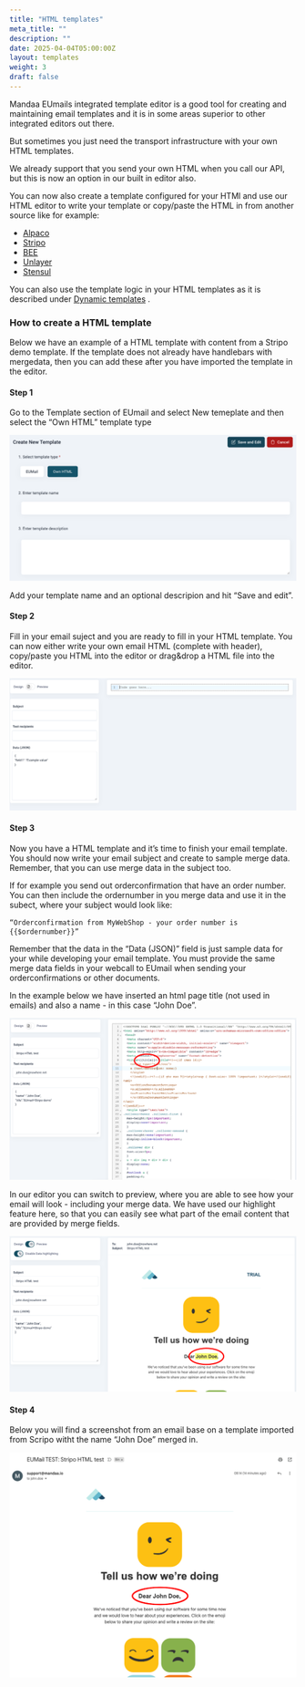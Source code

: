 ```yaml
---
title: "HTML templates"
meta_title: ""
description: ""
date: 2025-04-04T05:00:00Z
layout: templates
weight: 3
draft: false
---
```


Mandaa EUmails integrated template editor is a good tool for creating and maintaining email templates and it is in some areas superior to other integrated editors out there.

But sometimes you just need the transport infrastructure with your own HTML templates.

We already support that you send your own HTML when you call our API, but this is now an option in our built in editor also.

You can now also create a template configured for your HTMl and use our HTML editor to write your template or copy/paste the HTML in from another source like for example:

- [Alpaco](https://alpaco.email/)
- [Stripo](https://stripo.email/)
- [BEE](https://beefree.io/bee-pro/)
- [Unlayer](https://unlayer.com/)
- [Stensul](https://stensul.com/)

You can also use the template logic in your HTML templates as it is described under [Dynamic templates](/documentation/templates/dynamic_templates/) .

### How to create a HTML template

Below we have an example of a HTML template with content from a Stripo demo template. If the template does not already have handlebars with mergedata, then you can add these after you have imported the template in the editor.

#### Step 1

Go to the Template section of EUmail and select New temeplate and then select the “Own HTML” template type

![html_tpl_step1](html_tpl_step1.png)

Add your template name and an optional descripion and hit “Save and edit”.

#### Step 2

Fill in your email suject and you are ready to fill in your HTML template. You can now either write your own email HTML (complete with header), copy/paste you HTML into the editor or drag&drop a HTML file into the editor.

![html_tpl_step2](html_tpl_step2.png)

#### Step 3

Now you have a HTML template and it’s time to finish your email template. You should now write your email subject and create to sample merge data. Remember, that you can use merge data in the subject too.

If for example you send out orderconfirmation that have an order number. You can then include the ordernumber in you merge data and use it in the subect, where your subject would look like:

```
“Orderconfirmation from MyWebShop - your order number is {{$ordernumber}}”
```

Remember that the data in the “Data (JSON)” field is just sample data for your while developing your email template. You must provide the same merge data fields in your webcall to EUmail when sending your orderconfirmations or other documents.

In the example below we have inserted an html page title (not used in emails) and also a name - in this case “John Doe”.

![html_tpl_step3](html_tpl_step3.png)

In our editor you can switch to preview, where you are able to see how your email will look - including your merge data. We have used our highlight feature here, so that you can easily see what part of the email content that are provided by merge fields.

![html_tpl_step3b](html_tpl_step3b.png)

#### Step 4

Below you will find a screenshot from an email base on a template imported from Scripo witht the name “John Doe” merged in.

![html_tpl_step4](html_tpl_step4.png)